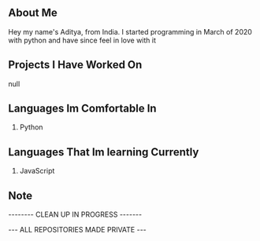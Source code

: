 ## About Me

Hey my name's Aditya, from India. I started programming in March of 2020 with python and have since feel in love with it

## Projects I Have Worked On

null

## Languages Im Comfortable In
1. Python

## Languages That Im learning Currently
1. JavaScript

## Note

-------- CLEAN UP IN PROGRESS -------

--- ALL REPOSITORIES MADE PRIVATE ---
